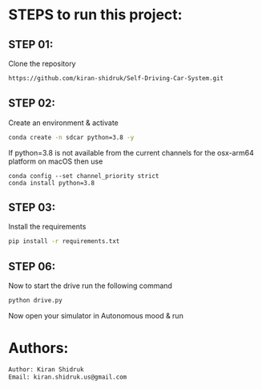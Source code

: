 
# STEPS to run this project:

## STEP 01: 
Clone the repository

```bash
https://github.com/kiran-shidruk/Self-Driving-Car-System.git
```

## STEP 02: 
Create an environment & activate


```bash
conda create -n sdcar python=3.8 -y
```

If python=3.8 is not available from the current channels for the osx-arm64 platform on macOS then use


```conda config --add channels conda-forge
conda config --set channel_priority strict
conda install python=3.8
```

## STEP 03: 
Install the requirements


```bash
pip install -r requirements.txt
```


## STEP 06: 
Now to start the drive run the following command


```bash
python drive.py
```

Now open your simulator in Autonomous mood & run

# Authors:
```bash
Author: Kiran Shidruk
Email: kiran.shidruk.us@gmail.com
```

